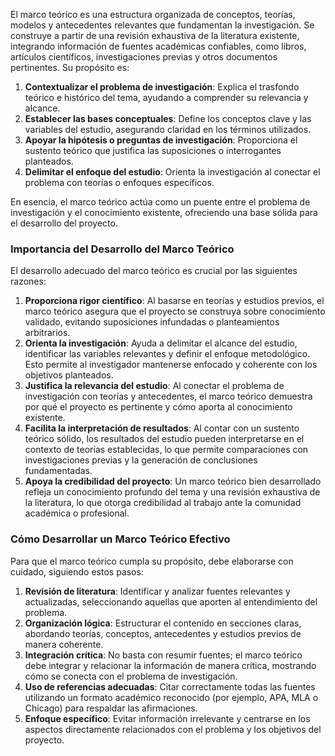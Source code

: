 El marco teórico es una estructura organizada de conceptos, teorías, modelos y antecedentes relevantes que fundamentan la investigación. Se construye a partir de una revisión exhaustiva de la literatura existente, integrando información de fuentes académicas confiables, como libros, artículos científicos, investigaciones previas y otros documentos pertinentes. Su propósito es:

1. **Contextualizar el problema de investigación**: Explica el trasfondo teórico e histórico del tema, ayudando a comprender su relevancia y alcance.
2. **Establecer las bases conceptuales**: Define los conceptos clave y las variables del estudio, asegurando claridad en los términos utilizados.
3. **Apoyar la hipótesis o preguntas de investigación**: Proporciona el sustento teórico que justifica las suposiciones o interrogantes planteados.
4. **Delimitar el enfoque del estudio**: Orienta la investigación al conectar el problema con teorías o enfoques específicos.

En esencia, el marco teórico actúa como un puente entre el problema de investigación y el conocimiento existente, ofreciendo una base sólida para el desarrollo del proyecto.

### Importancia del Desarrollo del Marco Teórico

El desarrollo adecuado del marco teórico es crucial por las siguientes razones:

1. **Proporciona rigor científico**: Al basarse en teorías y estudios previos, el marco teórico asegura que el proyecto se construya sobre conocimiento validado, evitando suposiciones infundadas o planteamientos arbitrarios.
2. **Orienta la investigación**: Ayuda a delimitar el alcance del estudio, identificar las variables relevantes y definir el enfoque metodológico. Esto permite al investigador mantenerse enfocado y coherente con los objetivos planteados.
3. **Justifica la relevancia del estudio**: Al conectar el problema de investigación con teorías y antecedentes, el marco teórico demuestra por qué el proyecto es pertinente y cómo aporta al conocimiento existente.
4. **Facilita la interpretación de resultados**: Al contar con un sustento teórico sólido, los resultados del estudio pueden interpretarse en el contexto de teorías establecidas, lo que permite comparaciones con investigaciones previas y la generación de conclusiones fundamentadas.
5. **Apoya la credibilidad del proyecto**: Un marco teórico bien desarrollado refleja un conocimiento profundo del tema y una revisión exhaustiva de la literatura, lo que otorga credibilidad al trabajo ante la comunidad académica o profesional.

### Cómo Desarrollar un Marco Teórico Efectivo

Para que el marco teórico cumpla su propósito, debe elaborarse con cuidado, siguiendo estos pasos:

1. **Revisión de literatura**: Identificar y analizar fuentes relevantes y actualizadas, seleccionando aquellas que aporten al entendimiento del problema.
2. **Organización lógica**: Estructurar el contenido en secciones claras, abordando teorías, conceptos, antecedentes y estudios previos de manera coherente.
3. **Integración crítica**: No basta con resumir fuentes; el marco teórico debe integrar y relacionar la información de manera crítica, mostrando cómo se conecta con el problema de investigación.
4. **Uso de referencias adecuadas**: Citar correctamente todas las fuentes utilizando un formato académico reconocido (por ejemplo, APA, MLA o Chicago) para respaldar las afirmaciones.
5. **Enfoque específico**: Evitar información irrelevante y centrarse en los aspectos directamente relacionados con el problema y los objetivos del proyecto.